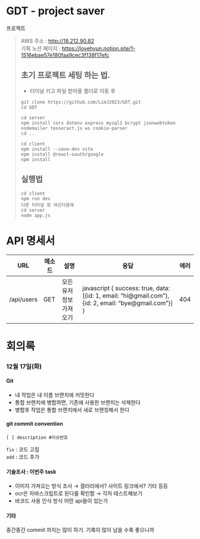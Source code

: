 # GDT - project saver

프로젝트
> AWS 주소 : http://18.212.90.82
> <BR>
> 기획 노션 페이지 : https://lovehyun.notion.site/1-1516ebae57e180faa9cec3f138f17efc
>
> ## 초기 프로젝트 세팅 하는 법.
>
> -   터미널 키고 파일 받아올 폴더로 이동 후
>
> ```shell
> git clone https://github.com/LimJ2023/GDT.git
> cd GDT
> 
> cd server
> npm install cors dotenv express mysql2 bcrypt jsonwebtoken nodemailer tesseract.js ws cookie-parser
> cd ..
> 
> cd client
> npm install --save-dev vite
> npm install @react-oauth/google
> npm install
> ```
>
> ## 실행법
>
> ```shell
> cd client 
> npm run dev
> 다른 터미널 창 여신다음에
> cd server
> node app.js
> ```

<!--
> ## 만약 프로젝트에 문제 생길 시 이렇게 초기화 하세요
> 1. vite 사이트에 접속하기 https://ko.vite.dev/guide/
> 2. 터미널에서 명령어 사용 $ npm create vite@latest
> 3.  ![1번](image/1번.png)
> 4.  ![2번](image/2번.png)
> 4.  ![3번](image/3번.png)
> 5.  사진대로 따라하면 끝
 -->

# API 명세서

  <table>
    <thead>
    <tr>
      <th>
        URL
      </th>
      <th>
        메소드
      </th>
      <th>
        설명
      </th>
      <th>
        응답
      </th>
      <th>
        에러
      </th>
    </tr>
      </thead>
    <tbody>
      <tr>
        <td>/api/users</td>
        <td>GET</td>
        <td>모든 유저 정보 가져오기</td>
        <td>javascript
          { success: true, data: [{id: 1, email: “hi@gmail.com”}, {id: 2, email: “bye@gmail.com”}] }
          </td>
        <td>404</td>
      </tr>
    </tbody>
  </table>

# 회의록

### 12월 17일(화)

#### Git

-   내 작업은 내 이름 브랜치에 커밋한다
-   통합 브랜치에 병합하면, 기존에 사용한 브랜치는 삭제한다
-   병합후 작업은 통합 브랜치에서 새로 브랜칭해서 한다

#### git commit convention

`[ ] description #이슈번호`

`fix` : 코드 고침  
`add` : 코드 추가

#### 기술조사 : 이번주 task

-   이미지 가져오는 방식 조사 → 갤러리에서? 사이트 링크에서? 기타 등등
-   ocr은 자바스크립트로 된다를 확인함 → 각자 테스트해보기
-   바코드 사용 인식 방식 어떤 api들이 있는가

#### 기타

중간중간 commit 까지는 많이 하기. 기록이 많이 남을 수록 좋으니까

